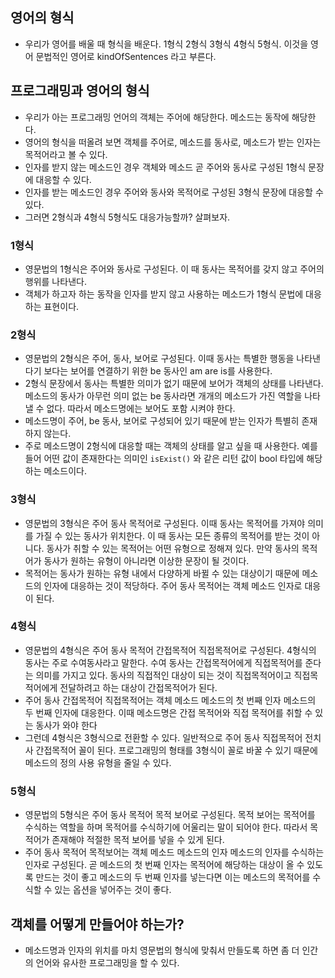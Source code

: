 ## 영어의 형식
- 우리가 영어를 배울 때 형식을 배운다. 1형식 2형식 3형식 4형식 5형식. 이것을 영어 문법적인 영어로 kindOfSentences 라고 부른다.

## 프로그래밍과 영어의 형식
- 우리가 아는 프로그래밍 언어의 객체는 주어에 해당한다. 메소드는 동작에 해당한다.
- 영어의 형식을 떠올려 보면 객체를 주어로, 메소드를 동사로, 메소드가 받는 인자는 목적어라고 볼 수 있다.
- 인자를 받지 않는 메소드인 경우 객체와 메소드 곧 주어와 동사로 구성된 1형식 문장에 대응할 수 있다.
- 인자를 받는 메소드인 경우 주어와 동사와 목적어로 구성된 3형식 문장에 대응할 수 있다.
- 그러면 2형식과 4형식 5형식도 대응가능할까? 살펴보자.

### 1형식
- 영문법의 1형식은 주어와 동사로 구성된다. 이 때 동사는 목적어를 갖지 않고 주어의 행위를 나타낸다.
- 객체가 하고자 하는 동작을 인자를 받지 않고 사용하는 메소드가 1형식 문법에 대응하는 표현이다.

### 2형식
- 영문법의 2형식은 주어, 동사, 보어로 구성된다. 이때 동사는 특별한 행동을 나타낸다기 보다는 보어를 연결하기 위한 be 동사인 am are is를 사용한다.
- 2형식 문장에서 동사는 특별한 의미가 없기 때문에 보어가 객체의 상태를 나타낸다. 메소드의 동사가 아무런 의미 없는 be 동사라면 개개의 메소드가 가진 역할을 나타낼 수 없다. 따라서 메소드명에는 보어도 포함 시켜야 한다.
- 메소드명이 주어, be 동사, 보어로 구성되어 있기 때문에 받는 인자가 특별히 존재하지 않는다.
- 주로 메소드명이 2형식에 대응할 때는 객체의 상태를 알고 싶을 때 사용한다. 예를 들어 어떤 값이 존재한다는 의미인 `isExist()` 와 같은 리턴 값이 bool 타입에 해당하는 메소드이다.

### 3형식
- 영문법의 3형식은 주어 동사 목적어로 구성된다. 이때 동사는 목적어를 가져야 의미를 가질 수 있는 동사가 위치한다. 이 때 동사는 모든 종류의 목적어를 받는 것이 아니다. 동사가 취할 수 있는 목적어는 어떤 유형으로 정해져 있다. 만약 동사의 목적어가 동사가 원하는 유형이 아니라면 이상한 문장이 될 것이다.
- 목적어는 동사가 원하는 유형 내에서 다양하게 바뀔 수 있는 대상이기 때문에 메소드의 인자에 대응하는 것이 적당하다. 주어 동사 목적어는 객체 메소드 인자로 대응이 된다.

### 4형식
- 영문법의 4형식은 주어 동사 목적어 간접목적어 직접목적어로 구성된다. 4형식의 동사는 주로 수여동사라고 말한다. 수여 동사는 간접목적어에게 직접목적어를 준다는 의미를 가지고 있다. 동사의 직접적인 대상이 되는 것이 직접목적어이고 직접목적어에게 전달하려고 하는 대상이 간접목적어가 된다.
- 주어 동사 간접목적어 직접목적어는 객체 메소드 메소드의 첫 번째 인자 메소드의 두 번째 인자에 대응한다. 이때 메소드명은 간접 목적어와 직접 목적어를 취할 수 있는 동사가 와야 한다
- 그런데 4형식은 3형식으로 전환할 수 있다. 일반적으로 주어 동사 직접목적어 전치사 간접목적어 꼴이 된다. 프로그래밍의 형태를 3형식이 꼴로 바꿀 수 있기 때문에 메소드의 정의 사용 유형을 줄일 수 있다.

### 5형식
- 영문법의 5형식은 주어 동사 목적어 목적 보어로 구성된다. 목적 보어는 목적어를 수식하는 역할을 하며 목적어를 수식하기에 어울리는 말이 되어야 한다. 따라서 목적어가 존재해야 적절한 목적 보어를 넣을 수 있게 된다.
- 주어 동사 목적어 목적보어는 객체 메소드 메소드의 인자 메소드의 인자를 수식하는 인자로 구성된다. 곧 메소드의 첫 번째 인자는 목적어에 해당하는 대상이 올 수 있도록 만드는 것이 좋고 메소드의 두 번째 인자를 넣는다면 이는 메소드의 목적어를 수식할 수 있는 옵션을 넣어주는 것이 좋다.

## 객체를 어떻게 만들어야 하는가?
- 메소드명과 인자의 위치를 마치 영문법의 형식에 맞춰서 만들도록 하면 좀 더 인간의 언어와 유사한 프로그래밍을 할 수 있다.


